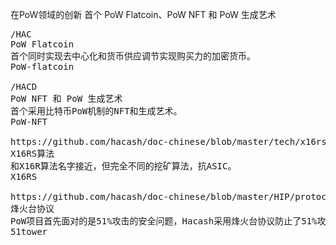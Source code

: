 在PoW领域的创新
首个 PoW Flatcoin、PoW NFT 和 PoW 生成艺术



<pre class="nav">
/HAC
PoW Flatcoin
首个同时实现去中心化和货币供应调节实现购买力的加密货币。
PoW-flatcoin

/HACD
PoW NFT 和 PoW 生成艺术
首个采用比特币PoW机制的NFT和生成艺术。
PoW-NFT

https://github.com/hacash/doc-chinese/blob/master/tech/x16rs_algorithm_description.md
X16RS算法
和X16R算法名字接近，但完全不同的挖矿算法，抗ASIC。
X16RS

https://github.com/hacash/doc-chinese/blob/master/HIP/protocol/PoW_of_avoid_51_percent_attack.md
烽火台协议
PoW项目首先面对的是51%攻击的安全问题，Hacash采用烽火台协议防止了51%攻击的发生。
51tower
</pre>
